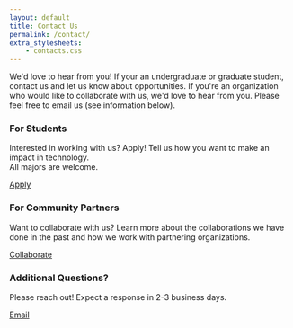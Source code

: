 ```yaml
---
layout: default
title: Contact Us
permalink: /contact/
extra_stylesheets: 
    - contacts.css
---
```


We'd love to hear from you! If your an undergraduate or graduate student, contact us and let us know about opportunities. If you're an organization who would like to collaborate with us, we'd love to hear from you. Please feel free to email us (see information below).

<div class="contact-info">
  <!-- <div class="card">
    <div class="card-text">
      <h3>Want to stay updated about the TREE Lab?</h3>
      <p>Stay in touch! Keep up with all TREE Lab's news.</p>
      <button onclick="window.location.href='https://twitter.com/dailypuppy?lang=en'">FOLLOW</button>
    </div>
  </div> -->
    <div class="card">
        <div class="card-text">
            <h3>For Students</h3>
            <p>Interested in working with us? Apply! Tell us how you want to make an impact in technology.<br>All majors are welcome.</p>
            <div>
                <a class="button" href="https://forms.gle/dLXYiLxsNJhKCJZX9" target="blank">Apply</a>
            </div>
        </div>
    </div>
    <div class="card">
        <div class="card-text">
            <h3>For Community Partners</h3>
            <p>Want to collaborate with us? Learn more about the collaborations we have done in the past and how we work with partnering organizations.</p>
            <div>
                <a class="button" href="../partners">Collaborate</a>
            </div>
        </div>
    </div>
    <div class="card">
        <div class="card-text">
            <h3>Additional Questions?</h3>
            <p>Please reach out! Expect a response in 2-3 business days.</p>
            <div>
                <a class="button" href="mailto:sepehr.vakil@northwestern.edu" target="blank">Email</a>
            </div>
        </div>
    </div>
</div>
